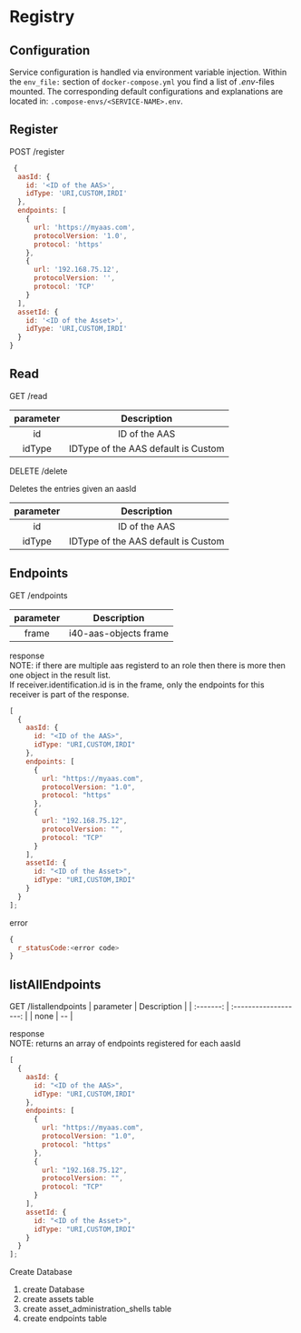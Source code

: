 # Registry

## Configuration

Service configuration is handled via environment variable injection. Within the `env_file:` section of `docker-compose.yml` you find a list of _.env_-files mounted. The corresponding default configurations and explanations are located in: `.compose-envs/<SERVICE-NAME>.env`.

## Register

POST /register

```javascript
 {
  aasId: {
    id: '<ID of the AAS>',
    idType: 'URI,CUSTOM,IRDI'
  },
  endpoints: [
    {
      url: 'https://myaas.com',
      protocolVersion: '1.0',
      protocol: 'https'
    },
    {
      url: '192.168.75.12',
      protocolVersion: '',
      protocol: 'TCP'
    }
  ],
  assetId: {
    id: '<ID of the Asset>',
    idType: 'URI,CUSTOM,IRDI'
  }
}
```

## Read

GET /read

| parameter |             Description             |
| :-------: | :---------------------------------: |
|    id     |            ID of the AAS            |
|  idType   | IDType of the AAS default is Custom |

DELETE /delete

Deletes the entries given an aasId

| parameter |             Description             |
| :-------: | :---------------------------------: |
|    id     |            ID of the AAS            |
|  idType   | IDType of the AAS default is Custom |


## Endpoints

GET /endpoints

| parameter |      Description      |
| :-------: | :-------------------: |
|   frame   | i40-aas-objects frame |

response </br>
NOTE: if there are multiple aas registerd to an role then there is more then one object in the result list. </br>
If receiver.identification.id is in the frame, only the endpoints for this receiver is part of the response.

```javascript
[
  {
    aasId: {
      id: "<ID of the AAS>",
      idType: "URI,CUSTOM,IRDI"
    },
    endpoints: [
      {
        url: "https://myaas.com",
        protocolVersion: "1.0",
        protocol: "https"
      },
      {
        url: "192.168.75.12",
        protocolVersion: "",
        protocol: "TCP"
      }
    ],
    assetId: {
      id: "<ID of the Asset>",
      idType: "URI,CUSTOM,IRDI"
    }
  }
];
```

error

```javascript
{
  r_statusCode:<error code>
}
```

## listAllEndpoints
GET /listallendpoints
| parameter |      Description      |
| :-------: | :-------------------: |
|   none    |         --            |

response </br>
NOTE: returns an array of endpoints registered for each aasId 

```javascript
[
  {
    aasId: {
      id: "<ID of the AAS>",
      idType: "URI,CUSTOM,IRDI"
    },
    endpoints: [
      {
        url: "https://myaas.com",
        protocolVersion: "1.0",
        protocol: "https"
      },
      {
        url: "192.168.75.12",
        protocolVersion: "",
        protocol: "TCP"
      }
    ],
    assetId: {
      id: "<ID of the Asset>",
      idType: "URI,CUSTOM,IRDI"
    }
  }
];
```

Create Database

1. create Database
2. create assets table
3. create asset_administration_shells table
4. create endpoints table
